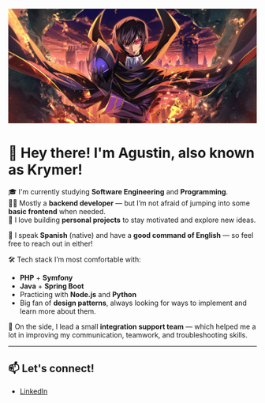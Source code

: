 ![Banner](Zero.(CODE.GEASS).full.4252674.png)

# 👋 Hey there! I'm Agustin, also known as Krymer!

🎓 I'm currently studying **Software Engineering** and **Programming**.  
🧑‍💻 Mostly a **backend developer** — but I’m not afraid of jumping into some **basic frontend** when needed.  
🚀 I love building **personal projects** to stay motivated and explore new ideas.

💬 I speak **Spanish** (native) and have a **good command of English** — so feel free to reach out in either!

🛠️ Tech stack I’m most comfortable with:
- **PHP** + **Symfony**
- **Java** + **Spring Boot**
- Practicing with **Node.js** and **Python**
- Big fan of **design patterns**, always looking for ways to implement and learn more about them.

🌱 On the side, I lead a small **integration support team** — which helped me a lot in improving my communication, teamwork, and troubleshooting skills.

---

## 📫 Let's connect!

- [LinkedIn]( https://www.linkedin.com/in/agustin-carretto/ ) 
